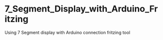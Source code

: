 # 7_Segment_Display_with_Arduino_Fritzing
Using 7 Segment display with Arduino connection fritzing tool
